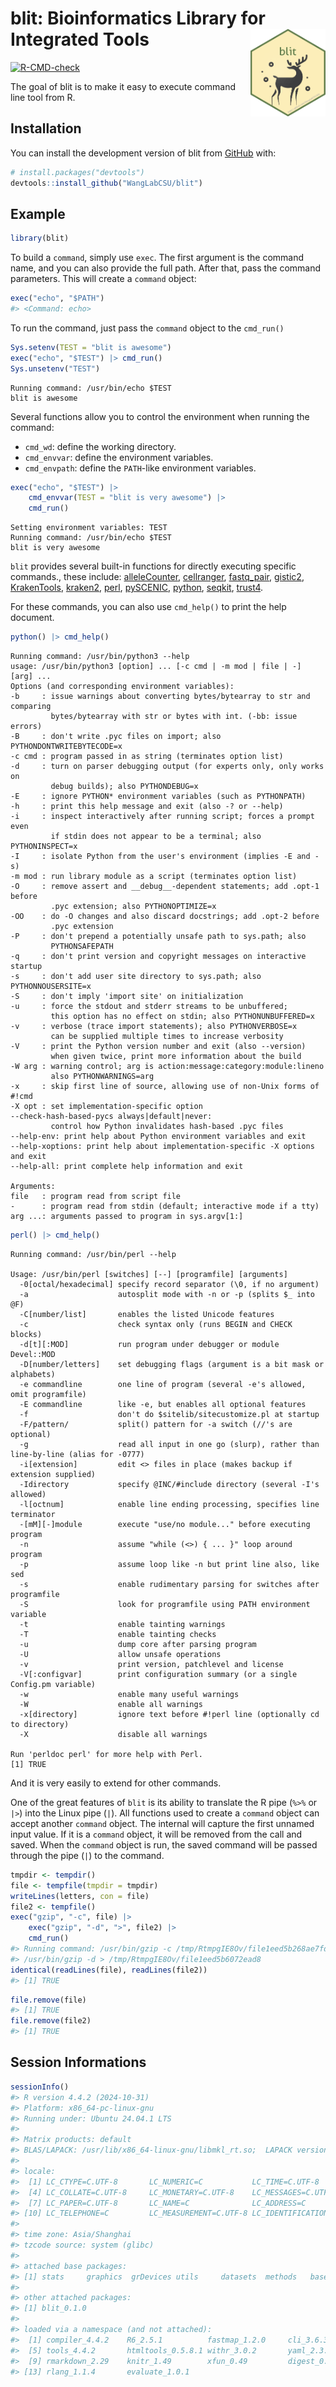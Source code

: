 
<!-- README.md is generated from README.Rmd. Please edit that file -->

# blit: Bioinformatics Library for Integrated Tools <img src="man/figures/logo.png" alt="logo" align="right" height="140" width="120"/>

<!-- badges: start -->

[![R-CMD-check](https://github.com/WangLabCSU/blit/actions/workflows/R-CMD-check.yaml/badge.svg)](https://github.com/WangLabCSU/blit/actions/workflows/R-CMD-check.yaml)
<!-- badges: end -->

The goal of blit is to make it easy to execute command line tool from R.

## Installation

You can install the development version of blit from
[GitHub](https://github.com/) with:

``` r
# install.packages("devtools")
devtools::install_github("WangLabCSU/blit")
```

## Example

``` r
library(blit)
```

To build a `command`, simply use `exec`. The first argument is the
command name, and you can also provide the full path. After that, pass
the command parameters. This will create a `command` object:

``` r
exec("echo", "$PATH")
#> <Command: echo>
```

To run the command, just pass the `command` object to the `cmd_run()`

``` r
Sys.setenv(TEST = "blit is awesome")
exec("echo", "$TEST") |> cmd_run()
Sys.unsetenv("TEST")
```

    Running command: /usr/bin/echo $TEST
    blit is awesome

Several functions allow you to control the environment when running the
command:

- `cmd_wd`: define the working directory.
- `cmd_envvar`: define the environment variables.
- `cmd_envpath`: define the `PATH`-like environment variables.

``` r
exec("echo", "$TEST") |>
    cmd_envvar(TEST = "blit is very awesome") |>
    cmd_run()
```

    Setting environment variables: TEST
    Running command: /usr/bin/echo $TEST
    blit is very awesome

`blit` provides several built-in functions for directly executing
specific commands., these include:
[alleleCounter](https://github.com/cancerit/alleleCount),
[cellranger](https://www.10xgenomics.com/cn/support/software/cell-ranger/latest),
[fastq_pair](https://github.com/linsalrob/fastq-pair),
[gistic2](https://broadinstitute.github.io/gistic2/),
[KrakenTools](https://github.com/jenniferlu717/KrakenTools),
[kraken2](https://github.com/DerrickWood/kraken2/wiki/Manual),
[perl](https://www.perl.org/),
[pySCENIC](https://github.com/aertslab/pySCENIC),
[python](https://www.python.org/),
[seqkit](https://bioinf.shenwei.me/seqkit/),
[trust4](https://github.com/liulab-dfci/TRUST4).

For these commands, you can also use `cmd_help()` to print the help
document.

``` r
python() |> cmd_help()
```

    Running command: /usr/bin/python3 --help
    usage: /usr/bin/python3 [option] ... [-c cmd | -m mod | file | -] [arg] ...
    Options (and corresponding environment variables):
    -b     : issue warnings about converting bytes/bytearray to str and comparing
             bytes/bytearray with str or bytes with int. (-bb: issue errors)
    -B     : don't write .pyc files on import; also PYTHONDONTWRITEBYTECODE=x
    -c cmd : program passed in as string (terminates option list)
    -d     : turn on parser debugging output (for experts only, only works on
             debug builds); also PYTHONDEBUG=x
    -E     : ignore PYTHON* environment variables (such as PYTHONPATH)
    -h     : print this help message and exit (also -? or --help)
    -i     : inspect interactively after running script; forces a prompt even
             if stdin does not appear to be a terminal; also PYTHONINSPECT=x
    -I     : isolate Python from the user's environment (implies -E and -s)
    -m mod : run library module as a script (terminates option list)
    -O     : remove assert and __debug__-dependent statements; add .opt-1 before
             .pyc extension; also PYTHONOPTIMIZE=x
    -OO    : do -O changes and also discard docstrings; add .opt-2 before
             .pyc extension
    -P     : don't prepend a potentially unsafe path to sys.path; also
             PYTHONSAFEPATH
    -q     : don't print version and copyright messages on interactive startup
    -s     : don't add user site directory to sys.path; also PYTHONNOUSERSITE=x
    -S     : don't imply 'import site' on initialization
    -u     : force the stdout and stderr streams to be unbuffered;
             this option has no effect on stdin; also PYTHONUNBUFFERED=x
    -v     : verbose (trace import statements); also PYTHONVERBOSE=x
             can be supplied multiple times to increase verbosity
    -V     : print the Python version number and exit (also --version)
             when given twice, print more information about the build
    -W arg : warning control; arg is action:message:category:module:lineno
             also PYTHONWARNINGS=arg
    -x     : skip first line of source, allowing use of non-Unix forms of #!cmd
    -X opt : set implementation-specific option
    --check-hash-based-pycs always|default|never:
             control how Python invalidates hash-based .pyc files
    --help-env: print help about Python environment variables and exit
    --help-xoptions: print help about implementation-specific -X options and exit
    --help-all: print complete help information and exit

    Arguments:
    file   : program read from script file
    -      : program read from stdin (default; interactive mode if a tty)
    arg ...: arguments passed to program in sys.argv[1:]

``` r
perl() |> cmd_help()
```

    Running command: /usr/bin/perl --help

    Usage: /usr/bin/perl [switches] [--] [programfile] [arguments]
      -0[octal/hexadecimal] specify record separator (\0, if no argument)
      -a                    autosplit mode with -n or -p (splits $_ into @F)
      -C[number/list]       enables the listed Unicode features
      -c                    check syntax only (runs BEGIN and CHECK blocks)
      -d[t][:MOD]           run program under debugger or module Devel::MOD
      -D[number/letters]    set debugging flags (argument is a bit mask or alphabets)
      -e commandline        one line of program (several -e's allowed, omit programfile)
      -E commandline        like -e, but enables all optional features
      -f                    don't do $sitelib/sitecustomize.pl at startup
      -F/pattern/           split() pattern for -a switch (//'s are optional)
      -g                    read all input in one go (slurp), rather than line-by-line (alias for -0777)
      -i[extension]         edit <> files in place (makes backup if extension supplied)
      -Idirectory           specify @INC/#include directory (several -I's allowed)
      -l[octnum]            enable line ending processing, specifies line terminator
      -[mM][-]module        execute "use/no module..." before executing program
      -n                    assume "while (<>) { ... }" loop around program
      -p                    assume loop like -n but print line also, like sed
      -s                    enable rudimentary parsing for switches after programfile
      -S                    look for programfile using PATH environment variable
      -t                    enable tainting warnings
      -T                    enable tainting checks
      -u                    dump core after parsing program
      -U                    allow unsafe operations
      -v                    print version, patchlevel and license
      -V[:configvar]        print configuration summary (or a single Config.pm variable)
      -w                    enable many useful warnings
      -W                    enable all warnings
      -x[directory]         ignore text before #!perl line (optionally cd to directory)
      -X                    disable all warnings
      
    Run 'perldoc perl' for more help with Perl.
    [1] TRUE

And it is very easily to extend for other commands.

One of the great features of `blit` is its ability to translate the R
pipe (`%>%` or `|>`) into the Linux pipe (`|`). All functions used to
create a `command` object can accept another `command` object. The
internal will capture the first unnamed input value. If it is a
`command` object, it will be removed from the call and saved. When the
`command` object is run, the saved command will be passed through the
pipe (`|`) to the command.

``` r
tmpdir <- tempdir()
file <- tempfile(tmpdir = tmpdir)
writeLines(letters, con = file)
file2 <- tempfile()
exec("gzip", "-c", file) |>
    exec("gzip", "-d", ">", file2) |>
    cmd_run()
#> Running command: /usr/bin/gzip -c /tmp/RtmpgIE8Ov/file1eed5b268ae7fd |
#> /usr/bin/gzip -d > /tmp/RtmpgIE8Ov/file1eed5b6072ead8
identical(readLines(file), readLines(file2))
#> [1] TRUE
```

``` r
file.remove(file)
#> [1] TRUE
file.remove(file2)
#> [1] TRUE
```

## Session Informations

``` r
sessionInfo()
#> R version 4.4.2 (2024-10-31)
#> Platform: x86_64-pc-linux-gnu
#> Running under: Ubuntu 24.04.1 LTS
#> 
#> Matrix products: default
#> BLAS/LAPACK: /usr/lib/x86_64-linux-gnu/libmkl_rt.so;  LAPACK version 3.8.0
#> 
#> locale:
#>  [1] LC_CTYPE=C.UTF-8       LC_NUMERIC=C           LC_TIME=C.UTF-8       
#>  [4] LC_COLLATE=C.UTF-8     LC_MONETARY=C.UTF-8    LC_MESSAGES=C.UTF-8   
#>  [7] LC_PAPER=C.UTF-8       LC_NAME=C              LC_ADDRESS=C          
#> [10] LC_TELEPHONE=C         LC_MEASUREMENT=C.UTF-8 LC_IDENTIFICATION=C   
#> 
#> time zone: Asia/Shanghai
#> tzcode source: system (glibc)
#> 
#> attached base packages:
#> [1] stats     graphics  grDevices utils     datasets  methods   base     
#> 
#> other attached packages:
#> [1] blit_0.1.0
#> 
#> loaded via a namespace (and not attached):
#>  [1] compiler_4.4.2    R6_2.5.1          fastmap_1.2.0     cli_3.6.3        
#>  [5] tools_4.4.2       htmltools_0.5.8.1 withr_3.0.2       yaml_2.3.10      
#>  [9] rmarkdown_2.29    knitr_1.49        xfun_0.49         digest_0.6.37    
#> [13] rlang_1.1.4       evaluate_1.0.1
```
